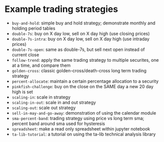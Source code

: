 # Example trading strategies

- `buy-and-hold`: simple buy and hold strategy; demonstrate monthly and holding period tables
- `double-7s`: buy on X day low, sell on X day high (use closing prices)
- `double-7s-intra`: buy on X day low, sell on X day high (use intraday prices)
- `double-7s-open`: same as double-7s, but sell next open instead of current close
- `follow-trend`: apply the same trading strategy to multiple securites, one at a time, and compare them
- `golden-cross`: classic golden-cross/death-cross long term trading strategy
- `percent-allocate`: maintain a certain percentage allocation to a security
- `pinkfish-challenge`: buy on the close on the SAME day a new 20 day high is set
- `scaling-in`: scale in strategy
- `scaling-in-out`: scale in and out strategy
- `scaling-out`: scale out strategy
- `sell-in-may-and-go-away`: demonstration of using the calendar module
- `sma-percent-band`: trading strategy using price vs long term sma; percent band around sma used for hysteresis
- `spreadsheet`: make a read only spreadsheet within jupyter notebook
- `ta-lib-tutorial`: a tutorial on using the ta-lib technical analysis library
